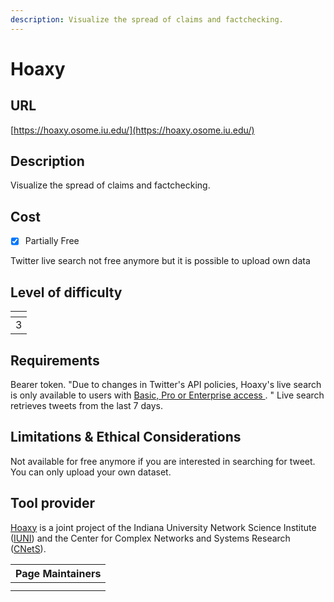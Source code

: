 ```yaml
---
description: Visualize the spread of claims and factchecking.
---
```


# Hoaxy

## URL

[https://hoaxy.osome.iu.edu/](https://hoaxy.osome.iu.edu/)

## Description

Visualize the spread of claims and factchecking.

## Cost

* [x] Partially Free

Twitter live search not free anymore but it is possible to upload own data

## Level of difficulty

<table><thead><tr><th data-type="rating" data-max="5"></th></tr></thead><tbody><tr><td>3</td></tr></tbody></table>

## Requirements

Bearer token. "Due to changes in Twitter's API policies, Hoaxy's live search is only available to users with [Basic, Pro or Enterprise access ](https://developer.twitter.com/en/docs/twitter-api/getting-started/about-twitter-api). " Live search retrieves tweets from the last 7 days.

## Limitations & Ethical Considerations

Not available for free anymore if you are interested in searching for tweet. You can only upload your own dataset.

## Tool provider

[Hoaxy](https://hoaxy.osome.iu.edu/faq#faq-q10) is a joint project of the Indiana University Network Science Institute ([IUNI](https://iuni.iu.edu/)) and the Center for Complex Networks and Systems Research ([CNetS](http://cnets.indiana.edu/)).

<table><thead><tr><th data-type="users" data-multiple>Page Maintainers</th></tr></thead><tbody><tr><td></td></tr><tr><td></td></tr></tbody></table>

